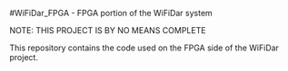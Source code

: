 #WiFiDar_FPGA - FPGA portion of the WiFiDar system

NOTE: THIS PROJECT IS BY NO MEANS COMPLETE

This repository contains the code used on the FPGA side of the WiFiDar project.

